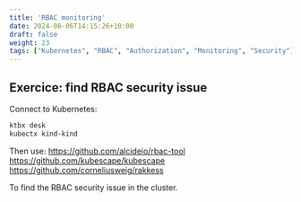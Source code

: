 ```yaml
---
title: 'RBAC monitoring'
date: 2024-06-06T14:15:26+10:00
draft: false
weight: 23
tags: ["Kubernetes", "RBAC", "Authorization", "Monitoring", "Security"]
---
```


## Exercice: find RBAC security issue

Connect to Kubernetes:

```bash
ktbx desk
kubectx kind-kind
```

Then use:
https://github.com/alcideio/rbac-tool
https://github.com/kubescape/kubescape
https://github.com/corneliusweig/rakkess

To find the RBAC security issue in the cluster.
